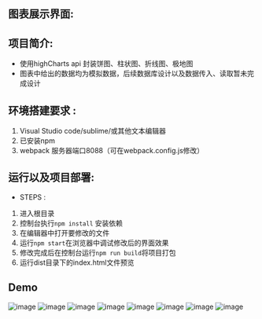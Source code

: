 ## 图表展示界面: 

## 项目简介: 
* 使用highCharts api 封装饼图、柱状图、折线图、极地图
* 图表中给出的数据均为模拟数据，后续数据库设计以及数据传入、读取暂未完成设计

## 环境搭建要求 :
1. Visual Studio code/sublime/或其他文本编辑器
2. 已安装npm
3. webpack 服务器端口8088（可在webpack.config.js修改）

## 运行以及项目部署:
* STEPS :
1. 进入根目录
2. 控制台执行`npm install` 安装依赖
3. 在编辑器中打开要修改的文件
4. 运行`npm start`在浏览器中调试修改后的界面效果
5. 修改完成后在控制台运行`npm run build`将项目打包
6. 运行dist目录下的index.html文件预览

## Demo
![image](https://drive.google.com/uc?export=view&id=1R-1IzkMjWgurB2u2XEYIYGlEhe8S2A5t)
![image](https://drive.google.com/uc?export=view&id=1K4NB1RyrrysyJ0Y0m8BGMixpzQoY48QW)
![image](https://drive.google.com/uc?export=view&id=1ym0JRIqeIUp8Itjwa2KqXfIfLaX5C0k3)
![image](https://drive.google.com/uc?export=view&id=1j-WSN5moIG5xbNEu4RfA_veOEwi1i71V)
![image](https://drive.google.com/uc?export=view&id=1HIVeMtHY3ioqbOd_eMh-Pt6QbUr2m1qS)
![image](https://drive.google.com/uc?export=view&id=1mzmLbYsnoWDK4cVaTI7nUtRX7aQQ66uU)
![image](https://drive.google.com/uc?export=view&id=1sA5cqw_VwkXKla1HP4BECTyk7mAHmehx)
![image](https://drive.google.com/uc?export=view&id=1r6nidhuLAybLFdXeTCSDJoMwqcKozJq3)
